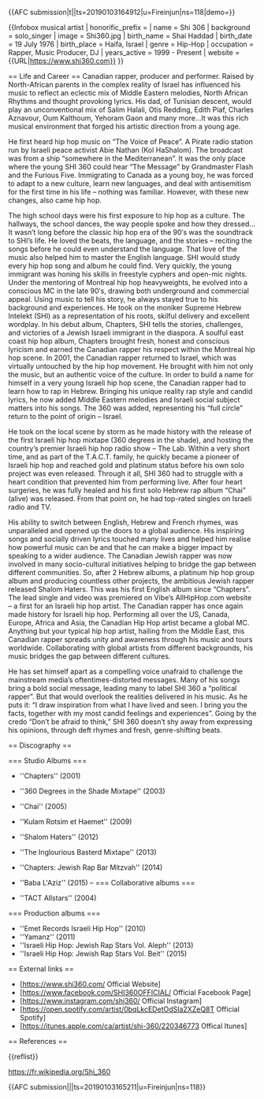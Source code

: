 {{AFC submission|t||ts=20190103164912|u=Fireinjun|ns=118|demo=}}<!-- Important, do not remove this line before article has been created. -->

{{Infobox musical artist
| honorific_prefix =
| name = Shi 306
| background = solo_singer
| image = Shi360.jpg
| birth_name = Shai Haddad
| birth_date = 19 July 1976
| birth_place = Haifa, Israel
| genre = Hip-Hop
| occupation = Rapper, Music Producer, DJ
| years_active = 1999 - Present
| website = {{URL|https://www.shi360.com}}
}}

== Life and Career ==
Canadian rapper, producer and performer. Raised by North-African parents in the complex reality of Israel has influenced his music to reflect an eclectic mix of Middle Eastern melodies, North African Rhythms and thought provoking lyrics. His dad, of Tunisian descent, would play an unconventional mix of Salim Halali, Otis Redding, Edith Piaf, Charles Aznavour, Oum Kalthoum, Yehoram Gaon and many more…It was this rich musical environment that forged his artistic direction from a young age.

He first heard hip hop music on “The Voice of Peace”. A Pirate radio station run by Israeli peace activist Abie Nathan (Kol HaShalom). The broadcast was from a ship “somewhere in the Mediterranean”. It was the only place where the young SHI 360 could hear “The Message” by Grandmaster Flash and the Furious Five.
Immigrating to Canada as a young boy, he was forced to adapt to a new culture, learn new languages, and deal with antisemitism for the first time in his life – nothing was familiar. However, with these new changes, also came hip hop.

The high school days were his first exposure to hip hop as a culture. The hallways, the school dances, the way people spoke and how they dressed…It wasn’t long before the classic hip hop era of the 90′s was the soundtrack to SHI’s life. He loved the beats, the language, and the stories – reciting the songs before he could even understand the language. That love of the music also helped him to master the English language.
SHI would study every hip hop song and album he could find. Very quickly, the young immigrant was honing his skills in freestyle cyphers and open-mic nights. Under the mentoring of Montreal hip hop heavyweights, he evolved into a conscious MC in the late 90′s, drawing both underground and commercial appeal.
Using music to tell his story, he always stayed true to his background and experiences. He took on the moniker Supreme Hebrew Intelekt (SHI) as a representation of his roots, skilful delivery and excellent wordplay. In his debut album, Chapters, SHI tells the stories, challenges, and victories of a Jewish Israeli immigrant in the diaspora. A soulful east coast hip hop album, Chapters brought fresh, honest and conscious lyricism and earned the Canadian rapper his respect within the Montreal hip hop scene.
In 2001, the Canadian rapper returned to Israel, which was virtually untouched by the hip hop movement. He brought with him not only the music, but an authentic voice of the culture.
In order to build a name for himself in a very young Israeli hip hop scene, the Canadian rapper had to learn how to rap in Hebrew. Bringing his unique reality rap style and candid lyrics, he now added Middle Eastern melodies and Israeli social subject matters into his songs. The 360 was added, representing his “full circle” return to the point of origin – Israel.

He took on the local scene by storm as he made history with the release of the first Israeli hip hop mixtape (360 degrees in the shade), and hosting the country’s premier Israeli hip hop radio show – The Lab. Within a very short time, and as part of the T.A.C.T. family, he quickly became a pioneer of Israeli hip hop and reached gold and platinum status before his own solo project was even released. Through it all, SHI 360 had to struggle with a heart condition that prevented him from performing live. After four heart surgeries, he was fully healed and his first solo Hebrew rap album “Chai” (alive) was released. From that point on, he had top-rated singles on Israeli radio and TV.

His ability to switch between English, Hebrew and French rhymes, was unparalleled and opened up the doors to a global audience. His inspiring songs and socially driven lyrics touched many lives and helped him realise how powerful music can be and that he can make a bigger impact by speaking to a wider audience. The Canadian Jewish rapper was now involved in many socio-cultural initiatives helping to bridge the gap between different communities. So, after 2 Hebrew albums, a platinum hip hop group album and producing countless other projects, the ambitious Jewish rapper released Shalom Haters. This was his first English album since “Chapters”. The lead single and video was premiered on Vibe’s AllHipHop.com website – a first for an Israeli hip hop artist. The Canadian rapper has once again made history for Israeli hip hop. Performing all over the US, Canada, Europe, Africa and Asia, the Canadian Hip Hop artist became a global MC.
Anything but your typical hip hop artist, hailing from the Middle East, this Canadian rapper spreads unity and awareness through his music and tours worldwide. Collaborating with global artists from different backgrounds, his music bridges the gap between different cultures.

He has set himself apart as a compelling voice unafraid to challenge the mainstream media’s oftentimes-distorted messages. Many of his songs bring a bold social message, leading many to label SHI 360 a “political rapper”. But that would overlook the realities delivered in his music. As he puts it: “I draw inspiration from what I have lived and seen. I bring you the facts, together with my most candid feelings and experiences”. Going by the credo “Don’t be afraid to think,” SHI 360 doesn’t shy away from expressing his opinions, through deft rhymes and fresh, genre-shifting beats.

== Discography ==

=== Studio Albums ===

- ''Chapters'' (2001)
- ''360 Degrees in the Shade Mixtape'' (2003)
- ''Chai'' (2005)
- ''Kulam Rotsim et Haemet'' (2009)
- ''Shalom Haters'' (2012)
- ''The Inglourious Basterd Mixtape'' (2013)
- ''Chapters: Jewish Rap Bar Mitzvah'' (2014)
- ''Baba L'Aziz'' (2015)
  –
  === Collaborative albums ===

- ''TACT Allstars'' (2004)

=== Production albums ===

- ''Emet Records Israeli Hip Hop'' (2010)
- ''Yamanz'' (2011)
- ''Israeli Hip Hop: Jewish Rap Stars Vol. Aleph'' (2013)
- ''Israeli Hip Hop: Jewish Rap Stars Vol. Beit'' (2015)

== External links ==

- [https://www.shi360.com/ Official Website]
- [https://www.facebook.com/SHI360OFFICIAL/ Official Facebook Page]
- [https://www.instagram.com/shi360/ Official Instagram]
- [https://open.spotify.com/artist/0bqLkcEDetOdSIa2XZeQ8T Official Spotify]
- [https://itunes.apple.com/ca/artist/shi-360/220346773 Offical Itunes]

== References ==

<!-- Inline citations added to your article will automatically display here. See https://en.wikipedia.org/wiki/WP:REFB for instructions on how to add citations. -->

{{reflist}}

https://fr.wikipedia.org/Shi_360

{{AFC submission|||ts=20190103165211|u=Fireinjun|ns=118}}
